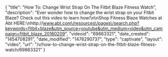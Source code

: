 {
    "title": "How To: Change Wrist Strap On The Fitbit Blaze Fitness Watch",
    "description": "Ever wonder how to change the wrist strap on your Fitbit Blaze? Check out this video to learn how!\n\nShop Fitness Blaze Watches at Abt HERE:\nhttp:\/\/www.abt.com\/resources\/pages\/search.php?keywords=fitbit+blaze&utm_source=youtube&utm_medium=video&utm_campaign=fitbit_blaze_20160209",
    "videoid": "69863321",
    "date_created": "1454708291",
    "date_modified": "1476290737",
    "type": "captivate",
    "layout": "video",
    "url": "\/v\/how-to-change-wrist-strap-on-the-fitbit-blaze-fitness-watch\/69863321"
}